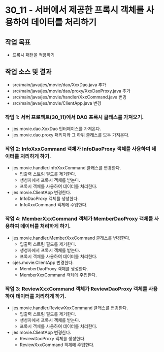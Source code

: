 # 30_11 - 서버에서 제공한 프록시 객체를 사용하여 데이터를 처리하기

## 작업 목표

- 프록시 패턴을 적용하기

## 작업 소스 및 결과

- src/main/java/jes/movie/dao/XxxDao.java 추가
- src/main/java/jes/movie/dao/proxy/XxxDaoProxy.java 추가
- src/main/java/jes/movie/handler/XxxCommand.java 변경
- src/main/java/jes/movie/ClientApp.java 변경


### 작업 1: 서버 프로젝트(30_11)에서 DAO 프록시 클래스를 가져오기.

- jes.movie.dao.XxxDao 인터페이스를 가져온다.
- jes.movie.dao.proxy 패키지와 그 하위 클래스를 모두 가져온다.


### 작업 2: InfoXxxCommand 객체가 InfoDaoProxy 객체를 사용하여 데이터를 처리하게 하기.

- jes.movie.handler.InfoXxxCommand 클래스를 변경한다.
  - 입출력 스트림 필드를 제거한다.
  - 생성자에서 프록시 객체를 받는다.
  - 프록시 객체를 사용하여 데이터를 처리한다.
- jes.movie.ClientApp 변경한다.
  - InfoDaoProxy 객체를 생성한다.
  - InfoXxxCommand 객체에 주입한다.


### 작업 4: MemberXxxCommand 객체가 MemberDaoProxy 객체를 사용하여 데이터를 처리하게 하기.

- jes.movie.handler.MemberXxxCommand 클래스를 변경한다.
  - 입출력 스트림 필드를 제거한다.
  - 생성자에서 프록시 객체를 받는다.
  - 프록시 객체를 사용하여 데이터를 처리한다.
- cjes.movie.ClientApp 변경한다.
  - MemberDaoProxy 객체를 생성한다.
  - MemberXxxCommand 객체에 주입한다.
  
  
### 작업 3: ReviewXxxCommand 객체가 ReviewDaoProxy 객체를 사용하여 데이터를 처리하게 하기.

- jes.movie.handler.ReviewXxxCommand 클래스를 변경한다.
  - 입출력 스트림 필드를 제거한다.
  - 생성자에서 프록시 객체를 받는다.
  - 프록시 객체를 사용하여 데이터를 처리한다.
- jes.movie.ClientApp 변경한다.
  - ReviewDaoProxy 객체를 생성한다.
  - ReviewXxxCommand 객체에 주입한다.
  


